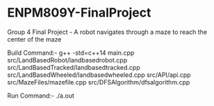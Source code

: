 # ENPM809Y-FinalProject
Group 4 Final Project - A robot navigates through a maze to reach the center of the maze

Build Command:- g++ -std=c++14 main.cpp src/LandBasedRobot/landbasedrobot.cpp src/LandBasedTracked/landbasedtracked.cpp src/LandBasedWheeled/landbasedwheeled.cpp src/API/api.cpp src/MazeFiles/mazefile.cpp src/DFSAlgorithm/dfsalgorithm.cpp

Run Command:- ./a.out
